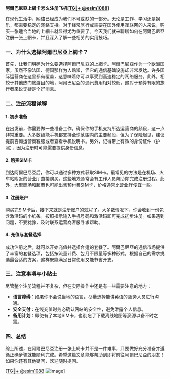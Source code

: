 **阿爾巴尼亞上網卡怎么注册飞机[[TG💪+ @esim1088](https://t.me/s/esim1088)]**

在现代生活中，网络已经成为我们不可或缺的一部分。无论是工作、学习还是娱乐，都需要稳定的网络支持。对于经常旅行或需要在国外使用互联网的人来说，购买一张适合当地的上網卡就显得尤为重要了。今天我们就来聊聊如何在阿爾巴尼亞注册一张上網卡，并且深入了解一些相关的实用技巧。

### 一、为什么选择阿爾巴尼亞上網卡？

首先，让我们明确为什么要选择阿爾巴尼亞的上網卡。阿爾巴尼亞作为一个欧洲国家，虽然不像法国、德国那样为人熟知，但它的通信基础设施却非常发达。许多国际运营商在这里都有覆盖，这意味着你可以享受到高速稳定的网络服务。此外，相较于其他热门旅游目的地，阿爾巴尼亞的通讯费用相对较低，这对于预算有限的旅行者来说无疑是个好消息。

### 二、注册流程详解

#### 1. 初步准备

在出发前，你需要做一些准备工作。确保你的手机支持所选运营商的频段，这一点非常重要。大多数智能手机都支持全球范围内的主要频段，但为了保险起见，建议提前咨询运营商客服或者查看手机说明书。另外，记得带上有效的身份证件（护照），因为注册时可能需要提供身份信息。

#### 2. 购买SIM卡

到达阿爾巴尼亞后，你可以通过多种方式获取SIM卡。最常见的方法是在机场、火车站附近的营业厅直接购买。这些地方通常会有工作人员帮助你完成注册过程。此外，大型商场和超市也可能出售预付费SIM卡，价格通常比营业厅便宜一些。

#### 3. 注册账户

购买完SIM卡后，接下来就是注册账户的过程了。大多数情况下，你会收到一份包含激活码的小纸条。按照指示输入手机号码和激活码即可完成初步注册。如果遇到问题，不要犹豫，及时联系运营商客服寻求帮助。

#### 4. 充值与套餐选择

成功注册之后，就可以开始充值并选择合适的套餐了。阿爾巴尼亞的通信市场提供了丰富的套餐选项，包括按流量计费、包月不限量等多种形式。根据自己的需求挑选最合适的方案，这样既能满足日常使用又能节省开支。

### 三、注意事项与小贴士

尽管整个注册流程并不复杂，但在实际操作中还是有一些需要注意的地方：

- **语言障碍**：如果你不会说当地的语言，尽量选择能讲英语的服务人员进行沟通。
- **安全支付**：在线充值时务必确认网站的安全性，避免泄露个人信息。
- **备用计划**：即使有了本地SIM卡，也别忘了下载离线地图等资源以备不时之需。

### 四、总结

综上所述，在阿爾巴尼亞注册一张上網卡并不是一件难事，只要做好充分准备并遵循正确步骤就能顺利完成。希望这篇文章能够帮助到即将前往阿爾巴尼亞的朋友！如果你还有其他疑问，欢迎随时提问。

[[TG💪+ @esim1088](https://t.me/s/esim1088) ![Image](https://i.postimg.cc/4NQfJmqS/Snipaste-2025-05-13-00-14-12.png)]